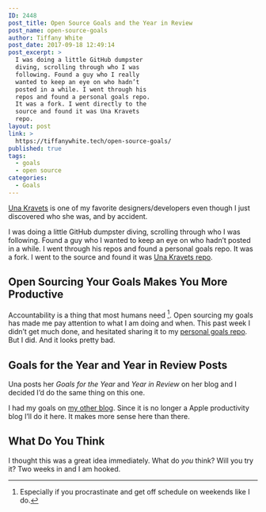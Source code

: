 ```yaml
---
ID: 2448
post_title: Open Source Goals and the Year in Review
post_name: open-source-goals
author: Tiffany White
post_date: 2017-09-18 12:49:14
post_excerpt: >
  I was doing a little GitHub dumpster
  diving, scrolling through who I was
  following. Found a guy who I really
  wanted to keep an eye on who hadn’t
  posted in a while. I went through his
  repos and found a personal goals repo.
  It was a fork. I went directly to the
  source and found it was Una Kravets
  repo.
layout: post
link: >
  https://tiffanywhite.tech/open-source-goals/
published: true
tags:
  - goals
  - open source
categories:
  - Goals
---
```

[Una Kravets](https://twitter.com/una) is one of my favorite designers/developers even though I just discovered who she was, and by accident.

I was doing a little GitHub dumpster diving, scrolling through who I was following. Found a guy who I wanted to keep an eye on who hadn’t posted in a while. I went through his repos and found a personal goals repo. It was a fork. I went to the source and found it was <a href="https://github.com/una/personal-goals">Una Kravets repo</a>.

## Open Sourcing Your Goals Makes You More Productive

Accountability is a thing that most humans need [^1]. Open sourcing my goals has made me pay attention to what I am doing and when. This past week I didn’t get much done, and hesitated sharing it to my [personal goals repo](https://github.com/twhite96/personal-goals). But I did. And it looks pretty bad.

## Goals for the Year and Year in Review Posts

Una posts her *Goals for the Year* and *Year in Review* on her blog and I decided I’d do the same thing on this one.

I had my goals on [my other blog](https://thatmacnerd.com/blog/). Since it is no longer a Apple productivity blog I’ll do it here. It makes more sense here than there.

## What Do You Think

I thought this was a great idea immediately. What do *you* think? Will you try it? Two weeks in and I am hooked.

[^1]: Especially if you procrastinate and get off schedule on weekends like I do.